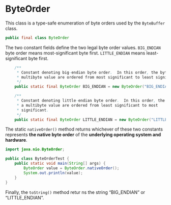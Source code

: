 # ByteOrder

This class is a type-safe enumeration of byte orders used by the `ByteBuffer` class.

```java
public final class ByteOrder
```

The two constant fields define the two legal byte order values. `BIG_ENDIAN` byte order means most-significant byte first. `LITTLE_ENDIAN` means least-significant byte first. 

```java
    /**
     * Constant denoting big-endian byte order.  In this order, the bytes of a
     * multibyte value are ordered from most significant to least significant.
     */
    public static final ByteOrder BIG_ENDIAN = new ByteOrder("BIG_ENDIAN");

    /**
     * Constant denoting little-endian byte order.  In this order, the bytes of
     * a multibyte value are ordered from least significant to most
     * significant.
     */
    public static final ByteOrder LITTLE_ENDIAN = new ByteOrder("LITTLE_ENDIAN");
```

The static `nativeOrder()` method returns whichever of these two constants represents **the native byte order** of the **underlying operating system and hardware**.

```java
import java.nio.ByteOrder;

public class ByteOrderTest {
    public static void main(String[] args) {
        ByteOrder value = ByteOrder.nativeOrder();
        System.out.println(value);
    }
}

```

Finally, the `toString()` method retur ns the string “BIG_ENDIAN” or “LITTLE_ENDIAN”.

